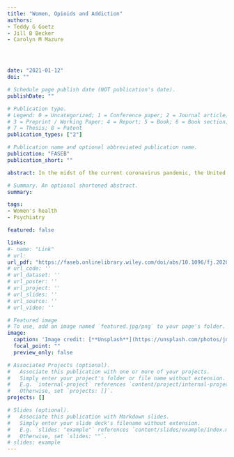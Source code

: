 ```yaml
---
title: "Women, Opioids and Addiction"
authors:
- Teddy G Goetz
- Jill B Becker
- Carolyn M Mazure




date: "2021-01-12"
doi: ""

# Schedule page publish date (NOT publication's date).
publishDate: ""

# Publication type.
# Legend: 0 = Uncategorized; 1 = Conference paper; 2 = Journal article;
# 3 = Preprint / Working Paper; 4 = Report; 5 = Book; 6 = Book section;
# 7 = Thesis; 8 = Patent
publication_types: ["2"]

# Publication name and optional abbreviated publication name.
publication: "FASEB"
publication_short: ""

abstract: In the midst of the current coronavirus pandemic, the United States continues to struggle with an ongoing opioid epidemic, initially fueled by widespread prescribing of opioid medications during the 1990s. The primary reason for prescribing opioids is to treat pain. Women have more acute and chronic pain and have been prescribed these drugs in significantly greater numbers than men. Comparison of women and men with chronic pain also shows that women receive the majority of prescription opioids, and the use of these prescribed medications became the major pathway to misuse and addiction for women. Yet, recognition of the extent of women's exposure to opioids and the attendant consequences has been limited. Attempts to stem the overall tide of the epidemic focused on reducing the availability of prescription opioids. However, as these medications became more difficult to obtain and treatment opportunities were limited, many turned to other synthetic opioids, such as heroin and fentanyl. Thus, the public health crisis of opioid addiction has endured. This paper highlights the importance of understanding differences among women and men in opioid use and its biological and psychosocial effects to advance the gender‐based treatment approaches and effective public health policy.

# Summary. An optional shortened abstract.
summary:

tags:
- Women's health
- Psychiatry

featured: false

links:
#- name: "Link"
# url: 
url_pdf: "https://faseb.onlinelibrary.wiley.com/doi/abs/10.1096/fj.202002125R"
# url_code: ''
# url_dataset: ''
# url_poster: ''
# url_project: ''
# url_slides: ''
# url_source: ''
# url_video: ''

# Featured image
# To use, add an image named `featured.jpg/png` to your page's folder. 
image:
  caption: 'Image credit: [**Unsplash**](https://unsplash.com/photos/jdD8gXaTZsc)'
  focal_point: ""
  preview_only: false

# Associated Projects (optional).
#   Associate this publication with one or more of your projects.
#   Simply enter your project's folder or file name without extension.
#   E.g. `internal-project` references `content/project/internal-project/index.md`.
#   Otherwise, set `projects: []`.
projects: []

# Slides (optional).
#   Associate this publication with Markdown slides.
#   Simply enter your slide deck's filename without extension.
#   E.g. `slides: "example"` references `content/slides/example/index.md`.
#   Otherwise, set `slides: ""`.
# slides: example
---
```




